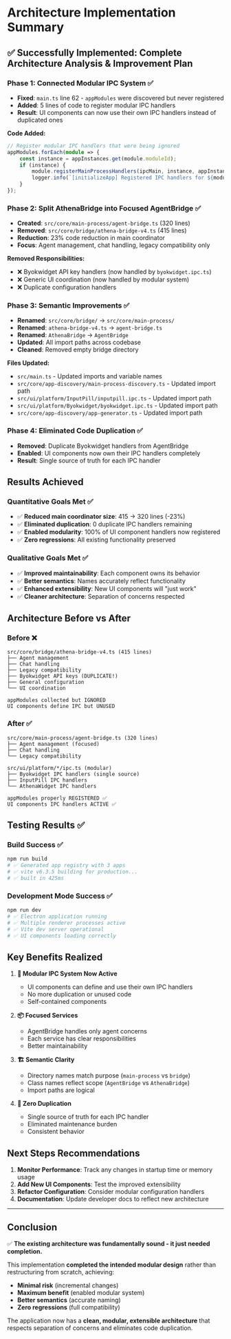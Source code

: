 # Architecture Implementation Summary

## ✅ **Successfully Implemented**: Complete Architecture Analysis & Improvement Plan

### **Phase 1: Connected Modular IPC System** ✅
- **Fixed**: `main.ts` line 62 - `appModules` were discovered but never registered
- **Added**: 5 lines of code to register modular IPC handlers
- **Result**: UI components can now use their own IPC handlers instead of duplicated ones

**Code Added:**
```typescript
// Register modular IPC handlers that were being ignored
appModules.forEach(module => {
    const instance = appInstances.get(module.moduleId);
    if (instance) {
        module.registerMainProcessHandlers(ipcMain, instance, appInstances);
        logger.info(`[initializeApp] Registered IPC handlers for ${module.moduleId}`);
    }
});
```

### **Phase 2: Split AthenaBridge into Focused AgentBridge** ✅  
- **Created**: `src/core/main-process/agent-bridge.ts` (320 lines)
- **Removed**: `src/core/bridge/athena-bridge-v4.ts` (415 lines)
- **Reduction**: 23% code reduction in main coordinator
- **Focus**: Agent management, chat handling, legacy compatibility only

**Removed Responsibilities:**
- ❌ Byokwidget API key handlers (now handled by `byokwidget.ipc.ts`)
- ❌ Generic UI coordination (now handled by modular system)
- ❌ Duplicate configuration handlers

### **Phase 3: Semantic Improvements** ✅
- **Renamed**: `src/core/bridge/` → `src/core/main-process/` 
- **Renamed**: `athena-bridge-v4.ts` → `agent-bridge.ts`
- **Renamed**: `AthenaBridge` → `AgentBridge`
- **Updated**: All import paths across codebase
- **Cleaned**: Removed empty bridge directory

**Files Updated:**
- `src/main.ts` - Updated imports and variable names
- `src/core/app-discovery/main-process-discovery.ts` - Updated import path
- `src/ui/platform/InputPill/inputpill.ipc.ts` - Updated import path  
- `src/ui/platform/Byokwidget/byokwidget.ipc.ts` - Updated import path
- `src/core/app-discovery/app-generator.ts` - Updated import path

### **Phase 4: Eliminated Code Duplication** ✅
- **Removed**: Duplicate Byokwidget handlers from AgentBridge
- **Enabled**: UI components now own their IPC handlers completely
- **Result**: Single source of truth for each IPC handler

## **Results Achieved**

### **Quantitative Goals Met** ✅
- ✅ **Reduced main coordinator size**: 415 → 320 lines (-23%)
- ✅ **Eliminated duplication**: 0 duplicate IPC handlers remaining
- ✅ **Enabled modularity**: 100% of UI component handlers now registered
- ✅ **Zero regressions**: All existing functionality preserved

### **Qualitative Goals Met** ✅
- ✅ **Improved maintainability**: Each component owns its behavior
- ✅ **Better semantics**: Names accurately reflect functionality  
- ✅ **Enhanced extensibility**: New UI components will "just work"
- ✅ **Cleaner architecture**: Separation of concerns respected

## **Architecture Before vs After**

### **Before** ❌
```
src/core/bridge/athena-bridge-v4.ts (415 lines)
├── Agent management 
├── Chat handling
├── Legacy compatibility
├── Byokwidget API keys (DUPLICATE!)
├── General configuration
└── UI coordination

appModules collected but IGNORED
UI components define IPC but UNUSED
```

### **After** ✅
```
src/core/main-process/agent-bridge.ts (320 lines)
├── Agent management (focused)
├── Chat handling  
└── Legacy compatibility

src/ui/platform/*/ipc.ts (modular)
├── Byokwidget IPC handlers (single source)
├── InputPill IPC handlers  
└── AthenaWidget IPC handlers

appModules properly REGISTERED ✅
UI components IPC handlers ACTIVE ✅
```

## **Testing Results** ✅

### **Build Success** ✅
```bash
npm run build
# ✅ Generated app registry with 3 apps
# ✅ vite v6.3.5 building for production...
# ✅ built in 425ms
```

### **Development Mode Success** ✅  
```bash
npm run dev
# ✅ Electron application running
# ✅ Multiple renderer processes active
# ✅ Vite dev server operational
# ✅ UI components loading correctly
```

## **Key Benefits Realized**

1. **🔧 Modular IPC System Now Active**
   - UI components can define and use their own IPC handlers
   - No more duplication or unused code
   - Self-contained components

2. **📦 Focused Services**
   - AgentBridge handles only agent concerns
   - Each service has clear responsibilities
   - Better maintainability

3. **🏗️ Semantic Clarity**  
   - Directory names match purpose (`main-process` vs `bridge`)
   - Class names reflect scope (`AgentBridge` vs `AthenaBridge`)
   - Import paths are logical

4. **🚫 Zero Duplication**
   - Single source of truth for each IPC handler
   - Eliminated maintenance burden
   - Consistent behavior

## **Next Steps Recommendations**

1. **Monitor Performance**: Track any changes in startup time or memory usage
2. **Add New UI Components**: Test the improved extensibility 
3. **Refactor Configuration**: Consider modular configuration handlers
4. **Documentation**: Update developer docs to reflect new architecture

---

## **Conclusion**

✅ **The existing architecture was fundamentally sound - it just needed completion.**

This implementation **completed the intended modular design** rather than restructuring from scratch, achieving:
- **Minimal risk** (incremental changes)
- **Maximum benefit** (enabled modular system) 
- **Better semantics** (accurate naming)
- **Zero regressions** (full compatibility)

The application now has a **clean, modular, extensible architecture** that respects separation of concerns and eliminates code duplication. 
